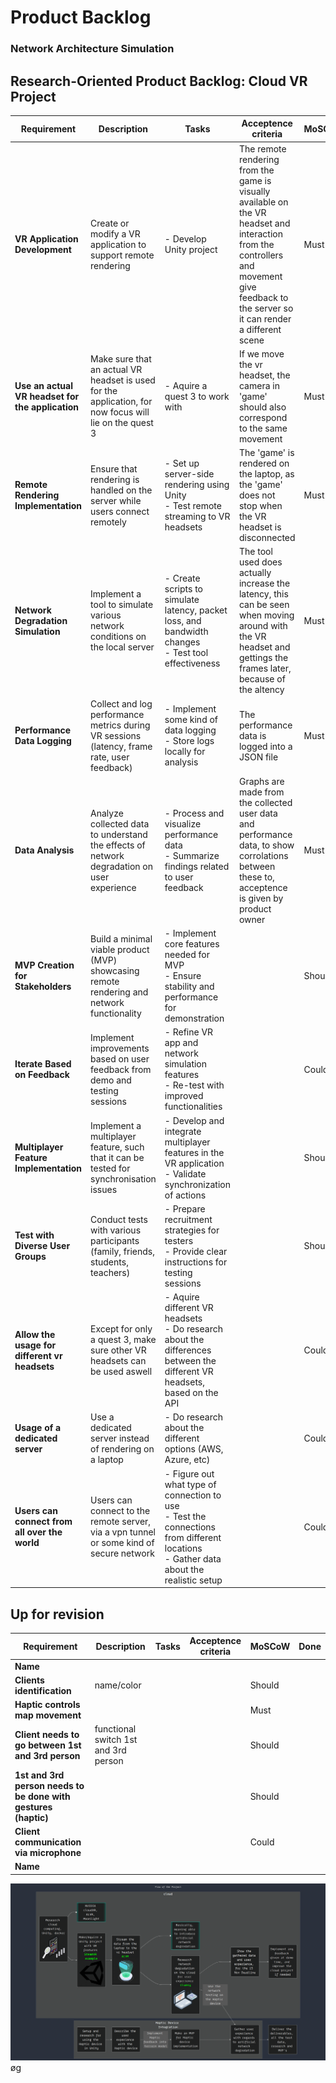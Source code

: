 # Product Backlog

### Network Architecture Simulation


<div class="table">

## Research-Oriented Product Backlog: Cloud VR Project

| **Requirement**                                  | **Description**                                                                                        | **Tasks**                                                                                                                                     | Acceptence criteria                                                                                                                                                                         | **MoSCoW** | **Done** |
| ------------------------------------------------ | ------------------------------------------------------------------------------------------------------ | --------------------------------------------------------------------------------------------------------------------------------------------- | ------------------------------------------------------------------------------------------------------------------------------------------------------------------------------------------- | ---------- | -------- |
| **VR Application Development**                   | Create or modify a VR application to support remote rendering                                          | - Develop Unity project                                                                                                                       | The remote rendering from the game is visually available on the VR headset and interaction from the controllers and movement give feedback to the server so it can render a different scene | Must       | x        |
| **Use an actual VR headset for the application** | Make sure that an actual VR headset is used for the application, for now focus will lie on the quest 3 | - Aquire a quest 3 to work with                                                                                                               | If we move the vr headset, the camera in 'game' should also correspond to the same movement                                                                                                 | Must       | x        |
| **Remote Rendering Implementation**              | Ensure that rendering is handled on the server while users connect remotely                            | - Set up server-side rendering using Unity <br> - Test remote streaming to VR headsets                                                        | The 'game' is rendered on the laptop, as the 'game' does not stop when the VR headset is disconnected                                                                                       | Must       | x        |
| **Network Degradation Simulation**               | Implement a tool to simulate various network conditions on the local server                            | - Create scripts to simulate latency, packet loss, and bandwidth changes <br> - Test tool effectiveness                                       | The tool used does actually increase the latency, this can be seen when moving around with the VR headset and gettings the frames later, because of the altency                             | Must       | x        |
| **Performance Data Logging**                     | Collect and log performance metrics during VR sessions (latency, frame rate, user feedback)            | - Implement some kind of data logging <br> - Store logs locally for analysis                                                                  | The performance data is logged into a JSON file                                                                                                                                             | Must       | x        |
| **Data Analysis**                                | Analyze collected data to understand the effects of network degradation on user experience             | - Process and visualize performance data <br> - Summarize findings related to user feedback                                                   | Graphs are made from the collected user data and performance data, to show corrolations between these to, acceptence is given by product owner                                              | Must       |          |
| **MVP Creation for Stakeholders**                | Build a minimal viable product (MVP) showcasing remote rendering and network functionality             | - Implement core features needed for MVP <br> - Ensure stability and performance for demonstration                                            |                                                                                                                                                                                             | Should     |          |
| **Iterate Based on Feedback**                    | Implement improvements based on user feedback from demo and testing sessions                           | - Refine VR app and network simulation features <br> - Re-test with improved functionalities                                                  |                                                                                                                                                                                             | Could      |          |
| **Multiplayer Feature Implementation**           | Implement a multiplayer feature, such that it can be tested for synchronisation issues                 | - Develop and integrate multiplayer features in the VR application <br> - Validate synchronization of actions                                 |                                                                                                                                                                                             | Should     |          |
| **Test with Diverse User Groups**                | Conduct tests with various participants (family, friends, students, teachers)                          | - Prepare recruitment strategies for testers <br> - Provide clear instructions for testing sessions                                           |                                                                                                                                                                                             | Should     |          |
| **Allow the usage for different vr headsets**    | Except for only a quest 3, make sure other VR headsets can be used aswell                              | - Aquire different VR headsets <br> - Do research about the differences between the different VR headsets, based on the API                   |                                                                                                                                                                                             | Could      | x        |
| **Usage of a dedicated server**                  | Use a dedicated server instead of rendering on a laptop                                                | - Do research about the different options (AWS, Azure, etc)                                                                                   |                                                                                                                                                                                             | Could      |          |
| **Users can connect from all over the world**    | Users can connect to the remote server, via a vpn tunnel or some kind of secure network                | - Figure out what type of connection to use <br> - Test the connections from different locations <br> - Gather data about the realistic setup |                                                                                                                                                                                             | Could      |          |

## Up for revision
| **Requirement**                                                | **Description**                      | **Tasks** | Acceptence criteria | **MoSCoW** | **Done** |
| -------------------------------------------------------------- | ------------------------------------ | --------- | ------------------- | ---------- | -------- |
| **Name**                                                       |                                      |           |                     |            |          |
| **Clients identification**                                     | name/color                           |           |                     | Should     |          |
| **Haptic controls map movement**                               |                                      |           |                     | Must       |          |
| **Client needs to go between 1st and 3rd person**              | functional switch 1st and 3rd person |           |                     | Should     |          |
| **1st and 3rd person needs to be done with gestures (haptic)** |                                      |           |                     | Should     |          |
| **Client communication via microphone**                        |                                      |           |                     | Could      |          |
| **Name**                                                       |                                      |           |                     |            |          |

![](./src/flowchart.png)øg